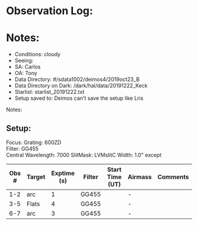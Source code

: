 # Observation Log:

# Notes:

* Conditions: cloudy
* Seeing: 
* SA: Carlos
* OA: Tony
* Data Directory: #/sdata1002/deimos4/2019oct23_B
* Data Directory on Dark: /dark/hal/data/20191222_Keck
* Starlist: starlist_20191222.txt
* Setup saved to: Deimos can't save the setup like Lris

Notes:


## Setup:
Focus: 
Grating: 600ZD  
Filter: GG455  
Central Wavelength: 7000 
SlitMask: LVMslitC 
Width: 1.0" except 

| Obs #     | Target      | Exptime (s) |Filter  | Start Time (UT) | Airmass | Comments                                                   |
|-----------|-------------|-------------|--------|-----------------|---------|------------------------------------------------------------|
|1-2        |    arc      |1            |GG455   |                 |    -    |
|3-5        |    Flats    |4            |GG455   |                 |    -    | 
|6-7        |    arc      |3            |GG455   |                 |    -    | 



